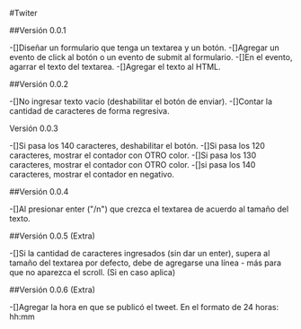 #Twiter

##Versión 0.0.1

-[]Diseñar un formulario que tenga un textarea y un botón.
-[]Agregar un evento de click al botón o un evento de submit al formulario.
-[]En el evento, agarrar el texto del textarea.
-[]Agregar el texto al HTML.

##Versión 0.0.2

-[]No ingresar texto vacío (deshabilitar el botón de enviar).
-[]Contar la cantidad de caracteres de forma regresiva.

Versión 0.0.3

-[]Si pasa los 140 caracteres, deshabilitar el botón.
-[]Si pasa los 120 caracteres, mostrar el contador con OTRO color.
-[]Si pasa los 130 caracteres, mostrar el contador con OTRO color.
-[]si pasa los 140 caracteres, mostrar el contador en negativo.

##Versión 0.0.4

-[]Al presionar enter ("/n") que crezca el textarea de acuerdo al tamaño del texto.

##Versión 0.0.5 (Extra)

-[]Si la cantidad de caracteres ingresados (sin dar un enter), supera al tamaño del textarea por defecto, debe de agregarse una línea - más para que no aparezca el scroll. (Si en caso aplica)

##Versión 0.0.6 (Extra)

-[]Agregar la hora en que se publicó el tweet. En el formato de 24 horas: hh:mm